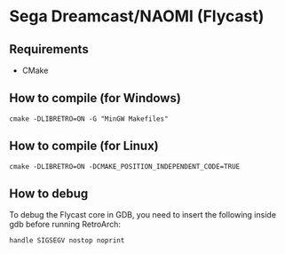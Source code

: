 # Sega Dreamcast/NAOMI (Flycast)

## Requirements

- CMake

## How to compile (for Windows)

```
cmake -DLIBRETRO=ON -G "MinGW Makefiles"
```

## How to compile (for Linux)

```
cmake -DLIBRETRO=ON -DCMAKE_POSITION_INDEPENDENT_CODE=TRUE
```

## How to debug
To debug the Flycast core in GDB, you need to insert the following inside gdb before running RetroArch:

```
handle SIGSEGV nostop noprint
```

